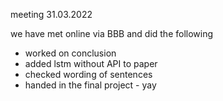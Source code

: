 meeting 31.03.2022

we have met online via BBB and did the following

- worked on conclusion
- added lstm without API to paper
- checked wording of sentences
- handed in the final project - yay



